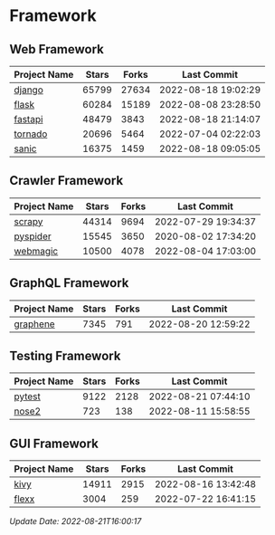 # Framework

## Web Framework
| Project Name | Stars | Forks | Last Commit |
| ------------ | ----- | ----- | ----------- |
| [django](https://github.com/django/django) | 65799 | 27634 | 2022-08-18 19:02:29 |
| [flask](https://github.com/pallets/flask) | 60284 | 15189 | 2022-08-08 23:28:50 |
| [fastapi](https://github.com/tiangolo/fastapi) | 48479 | 3843 | 2022-08-18 21:14:07 |
| [tornado](https://github.com/tornadoweb/tornado) | 20696 | 5464 | 2022-07-04 02:22:03 |
| [sanic](https://github.com/sanic-org/sanic) | 16375 | 1459 | 2022-08-18 09:05:05 |

## Crawler Framework
| Project Name | Stars | Forks | Last Commit |
| ------------ | ----- | ----- | ----------- |
| [scrapy](https://github.com/scrapy/scrapy) | 44314 | 9694 | 2022-07-29 19:34:37 |
| [pyspider](https://github.com/binux/pyspider) | 15545 | 3650 | 2020-08-02 17:34:20 |
| [webmagic](https://github.com/code4craft/webmagic) | 10500 | 4078 | 2022-08-04 17:03:00 |

## GraphQL Framework
| Project Name | Stars | Forks | Last Commit |
| ------------ | ----- | ----- | ----------- |
| [graphene](https://github.com/graphql-python/graphene) | 7345 | 791 | 2022-08-20 12:59:22 |

## Testing Framework
| Project Name | Stars | Forks | Last Commit |
| ------------ | ----- | ----- | ----------- |
| [pytest](https://github.com/pytest-dev/pytest) | 9122 | 2128 | 2022-08-21 07:44:10 |
| [nose2](https://github.com/nose-devs/nose2) | 723 | 138 | 2022-08-11 15:58:55 |

## GUI Framework
| Project Name | Stars | Forks | Last Commit |
| ------------ | ----- | ----- | ----------- |
| [kivy](https://github.com/kivy/kivy) | 14911 | 2915 | 2022-08-16 13:42:48 |
| [flexx](https://github.com/flexxui/flexx) | 3004 | 259 | 2022-07-22 16:41:15 |

*Update Date: 2022-08-21T16:00:17*